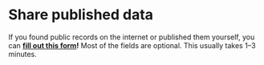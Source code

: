# Share published data

If you found public records on the internet or published them yourself, you can [**fill out this form**](https://airtable.com/shrJafakrcmTxHU2i)**!** Most of the fields are optional. This usually takes 1–3 minutes.
